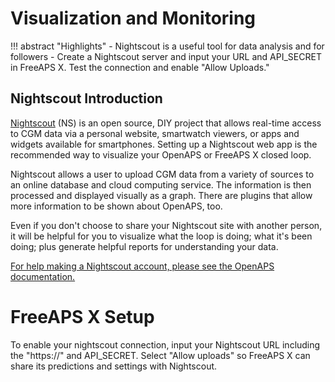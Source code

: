 # Visualization and Monitoring
!!! abstract "Highlights"
    - Nightscout is a useful tool for data analysis and for followers
    - Create a Nightscout server and input your URL and API_SECRET in FreeAPS X. Test the connection and enable "Allow Uploads."

## Nightscout Introduction

[Nightscout](http://nightscout.info) (NS) is an open source, DIY project that allows real-time access to CGM data via a personal website, smartwatch viewers, or apps and widgets available for smartphones. Setting up a Nightscout web app is the recommended way to visualize your OpenAPS or FreeAPS X closed loop. 

Nightscout allows a user to upload CGM data from a variety of sources to an online database and cloud computing service. The information is then processed and displayed visually as a graph. There are plugins that allow more information to be shown about OpenAPS, too. 

Even if you don't choose to share your Nightscout site
with another person, it will be helpful for you to visualize what the loop is doing; what it's been doing; plus generate helpful reports for understanding your data.

[For help making a Nightscout account, please see the OpenAPS documentation.](https://openaps.readthedocs.io/en/latest/docs/While%20You%20Wait%20For%20Gear/nightscout-setup.html)

# FreeAPS X Setup
To enable your nightscout connection, input your Nightscout URL including the "https://" and API_SECRET. Select "Allow uploads" so FreeAPS X can share its predictions and settings with Nightscout. 